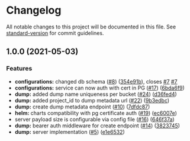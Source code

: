 # Changelog

All notable changes to this project will be documented in this file. See [standard-version](https://github.com/conventional-changelog/standard-version) for commit guidelines.

## 1.0.0 (2021-05-03)


### Features

* **configurations:** changed db schema ([#8](https://github.com/MapColonies/dump-server/issues/8)) ([354e91b](https://github.com/MapColonies/dump-server/commit/354e91b9edb5f50138c272a70c698181d521376a)), closes [#7](https://github.com/MapColonies/dump-server/issues/7) [#7](https://github.com/MapColonies/dump-server/issues/7)
* **configurations:** service can now auth with cert in PG ([#17](https://github.com/MapColonies/dump-server/issues/17)) ([6bda6f9](https://github.com/MapColonies/dump-server/commit/6bda6f95bfe15e1ba69682d5c0c011c0eaeb2d3d))
* **dump:** added dump name uniqueness per bucket ([#24](https://github.com/MapColonies/dump-server/issues/24)) ([d36fed4](https://github.com/MapColonies/dump-server/commit/d36fed4d8f819f65a85757fe41396e5facb4c53f))
* **dump:** added project_id to dump metadata url ([#22](https://github.com/MapColonies/dump-server/issues/22)) ([9b3edbc](https://github.com/MapColonies/dump-server/commit/9b3edbc67ccca542cab2ee5f5517c1b789527450))
* **dump:** create dump metadata endpoint ([#10](https://github.com/MapColonies/dump-server/issues/10)) ([7dfdc87](https://github.com/MapColonies/dump-server/commit/7dfdc877a9249c6652aaa897abf6a85625a813af))
* **helm:** charts compatibility with pg certificate auth ([#19](https://github.com/MapColonies/dump-server/issues/19)) ([ec6007e](https://github.com/MapColonies/dump-server/commit/ec6007eb7717881eb5501c214534ef82bab22e42))
* server payload size is configurable via config file ([#16](https://github.com/MapColonies/dump-server/issues/16)) ([646f37a](https://github.com/MapColonies/dump-server/commit/646f37a85b197e8acf6a6ae0a70ee8e0cbd384cf))
* **dump:** bearer auth middleware for create endpoint ([#14](https://github.com/MapColonies/dump-server/issues/14)) ([3823745](https://github.com/MapColonies/dump-server/commit/382374584329af8b6737b674fd5ca3ea5f5ded51))
* **dump:** server implementation ([#5](https://github.com/MapColonies/dump-server/issues/5)) ([e1e6532](https://github.com/MapColonies/dump-server/commit/e1e65326953440c76698d419824f5e76b6864ee3))
